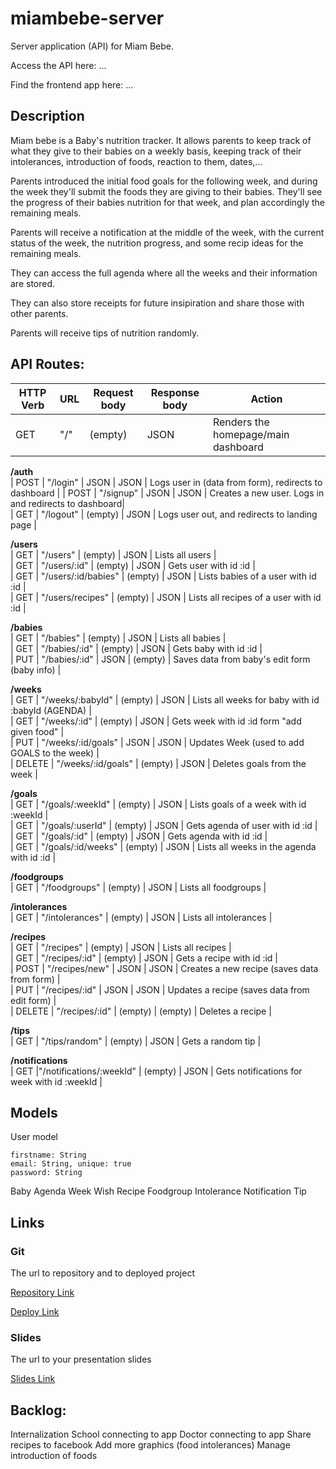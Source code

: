 # miambebe-server

Server application (API) for Miam Bebe. 

Access the API here: ...

Find the frontend app here: ...

## Description

Miam bebe is a Baby's nutrition tracker. It allows parents to keep track of what they give to their babies on a weekly basis, keeping track of their intolerances, introduction of foods, reaction to them, dates,...

Parents introduced the initial food goals for the following week, and during the week they'll submit the foods they are giving to their babies. They'll see the progress of their babies nutrition for that week, and plan accordingly the remaining meals. 

Parents will receive a notification at the middle of the week, with the current status of the week, the nutrition progress, and some recip ideas for the remaining meals.

They can access the full agenda where all the weeks and their information are stored. 

They can also store receipts for future insipiration and share those with other parents. 

Parents will receive tips of nutrition randomly.



## API Routes:
  
| HTTP Verb | URL                     | Request body | Response body | Action                                                | 
| --------- | ----------------------- | ------------ | ------------- | ----------------------------------------------------- | 
| GET       | "/"                     | (empty)      | JSON          | Renders the homepage/main dashboard                   |                

**/auth**                                                                                                                     
| POST      | "/login"                | JSON         | JSON          | Logs user in (data from form), redirects to dashboard | 
| POST      | "/signup"               | JSON         | JSON          | Creates a new user. Logs in and redirects to dashboard|                
| GET       |  "/logout"              | (empty)      | JSON          | Logs user out, and redirects to landing page          |                

**/users**                                                                                                                  
| GET       | "/users"                | (empty)      | JSON          | Lists all users                                       |                
| GET       | "/users/:id"            | (empty)      | JSON          | Gets user with id :id                                 |                
| GET       | "/users/:id/babies"     | (empty)      | JSON          | Lists babies of a user with id :id                    |                
| GET       | "/users/recipes"        | (empty)      | JSON          | Lists all recipes of a user with id :id               |

**/babies**                                                                                                                  
| GET       | "/babies"               | (empty)      | JSON          | Lists all babies                                      |                   
| GET       | "/babies/:id"           | (empty)      | JSON          | Gets baby with id :id                                 |               
| PUT       | "/babies/:id"           | JSON         | (empty)       | Saves data from baby's edit form (baby info)          |               

**/weeks**                                                                                                                    
| GET       | "/weeks/:babyId"        | (empty)      | JSON          | Lists all weeks for baby with id :babyId (AGENDA)     |                
| GET       | "/weeks/:id"            | (empty)      | JSON          | Gets week with id :id form "add given food"           |                
| PUT       | "/weeks/:id/goals"      | JSON         | JSON          | Updates Week (used to add GOALS to the week)          |                
| DELETE    | "/weeks/:id/goals"      | (empty)      | JSON          | Deletes goals from the week                           |                

**/goals**                                                                                                                    
| GET       | "/goals/:weekId"        | (empty)      | JSON          | Lists goals of a week with id :weekId                 |                
| GET       | "/goals/:userId"        | (empty)      | JSON          | Gets agenda of user with id :id                       |               
| GET       | "/goals/:id"            | (empty)      | JSON          | Gets agenda with id :id                               |                
| GET       | "/goals/:id/weeks"      | (empty)      | JSON          | Lists all weeks in the agenda with id :id             |                

**/foodgroups**                                                                                                              
| GET       | "/foodgroups"           | (empty)      | JSON          | Lists all foodgroups                                  |                

**/intolerances**                                                                                                            
| GET       | "/intolerances"         | (empty)      | JSON          | Lists all intolerances                                |                

**/recipes**                                                                                                   
| GET       | "/recipes"              | (empty)      | JSON          | Lists all recipes                                     |                
| GET       | "/recipes/:id"          | (empty)      | JSON          | Gets a recipe with id :id                             |                
| POST      | "/recipes/new"          | JSON         | JSON          | Creates a new recipe (saves data from form)           |                
| PUT       | "/recipes/:id"          | JSON         | JSON          | Updates a recipe (saves data from edit form)          |                
| DELETE    | "/recipes/:id"          | (empty)      | (empty)       | Deletes a recipe                                      |                

**/tips**                                                                                                                      
| GET       | "/tips/random"          | (empty)      | JSON          | Gets a random tip                                     |                

**/notifications**                                                                                                              
| GET       |"/notifications/:weekId" | (empty)      | JSON          | Gets notifications for week with id :weekId           |             


## Models
User model

```
firstname: String
email: String, unique: true
password: String
```

Baby
Agenda
Week
Wish
Recipe
Foodgroup
Intolerance
Notification
Tip



## Links

### Git

The url to repository and to deployed project

[Repository Link](http://github.com)

[Deploy Link](http://heroku.com)

### Slides

The url to your presentation slides

[Slides Link](http://slides.com)


## Backlog:

Internalization
School connecting to app
Doctor connecting to app 
Share recipes to facebook
Add more graphics (food intolerances)
Manage introduction of foods